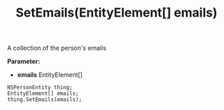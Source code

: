 ﻿---
uid: crmscript_ref_NSPersonEntity_SetEmails
title: SetEmails(EntityElement[] emails)
intellisense: NSPersonEntity.SetEmails
keywords: NSPersonEntity, GetEmails
so.topic: reference
---

A collection of the person's emails

**Parameter:** 
 - **emails** EntityElement[]

```crmscript
NSPersonEntity thing;
EntityElement[] emails;
thing.SetEmails(emails);
```

